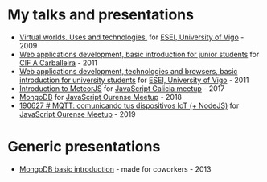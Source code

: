 # My talks and presentations


- [Virtual worlds. Uses and technologies.](https://github.com/joseconstela/talks-and-presentations/raw/master/1-Virtual_Worlds_-_Uses_and_possibilities/160409-usos-y-posibilidades-secondlife-uvigo-esei-joseramoncidconstela.pdf) for [ESEI, University of Vigo](http://www.esei.uvigo.es/) - 2009
- [Web applications development, basic introduction for junior students](https://github.com/joseconstela/talks-and-presentations/raw/master/2-Web_Applications_development_-_Introduction_for_development_students/100311-web-applications-development-intro-joseramoncidconstela.pdf) for [CIF A Carballeira](http://www.cifpcarballeira.es/) - 2011
- [Web applications development, technologies and browsers, basic introduction for university students](https://github.com/joseconstela/talks-and-presentations/raw/master/3-Web_Applications_development_-_Tech_and_browsers/050611-web-applications-development-uvigo-esei-presentation.pdf) for [ESEI, University of Vigo](http://www.esei.uvigo.es/) - 2011
- [Introduction to MeteorJS](https://github.com/JavaScriptGalicia/JSGalicia-170718-meteorjs) for [JavaScript Galicia meetup](https://www.meetup.com/es-ES/JavaScriptGalicia) - 2017
- [MongoDB](https://www.youtube.com/watch?v=qf-XTg2RYmA) for [JavaScript Ourense Meetup](https://www.meetup.com/es-ES/jsourense/events/256998888/) - 2018
- [190627 # MQTT: comunicando tus dispositivos IoT (+ NodeJS)](https://www.youtube.com/watch?v=dlpPiYQvnGo) for [JavaScript Ourense Meetup](https://www.meetup.com/es-ES/jsourense/events/262390313/) - 2019

Generic presentations
=====================

- [MongoDB basic introduction](https://github.com/joseconstela/talks-and-presentations/raw/master/Generic/MongoDB_introduction.pdf) - made for coworkers - 2013
